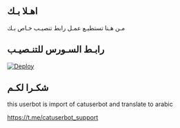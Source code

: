## اهـلا بـك
مـن هـنا تستطيـع عمـل رابط تنصيـب خـاص بـك

## رابـط السـورس للتنـصيـب

[![Deploy](https://www.herokucdn.com/deploy/button.svg)](https://heroku.com/deploy?template=https://github.com/Mjood235/jmthon)

## شكـرا لكـم 


this userbot is import of catuserbot and translate to arabic

https://t.me/catuserbot_support
